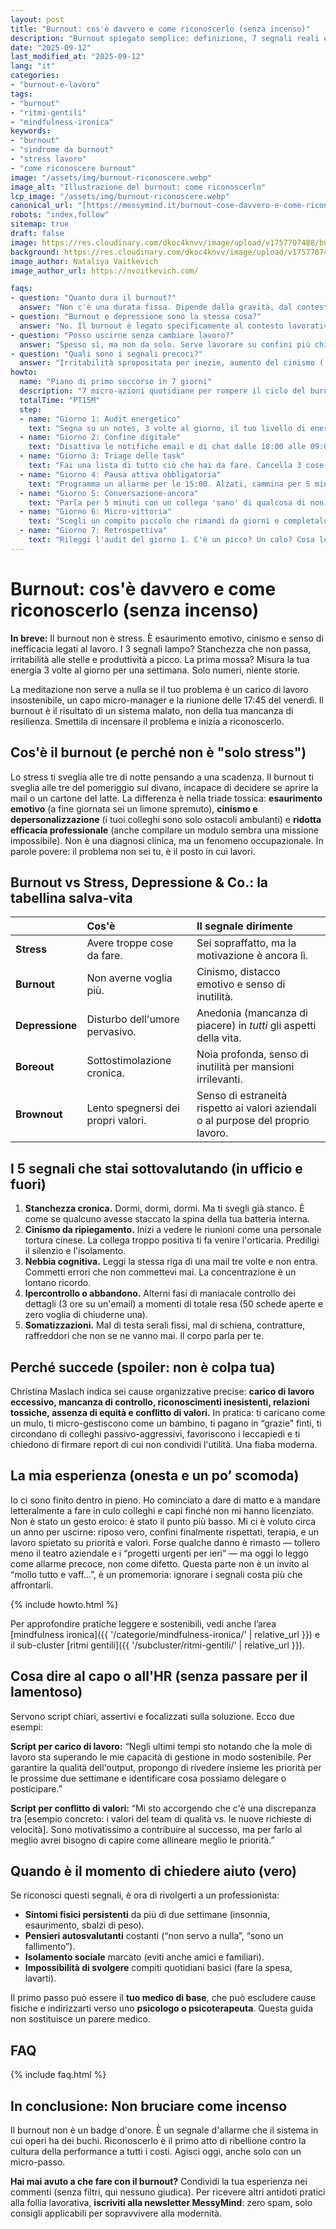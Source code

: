 ```yaml
---
layout: post
title: "Burnout: cos'è davvero e come riconoscerlo (senza incenso)"
description: "Burnout spiegato semplice: definizione, 7 segnali reali e cosa fare subito. Zero guru, solo strumenti pratici per respirare di nuovo al lavoro."
date: "2025-09-12"
last_modified_at: "2025-09-12"
lang: "it"
categories:
- "burnout-e-lavoro"
tags:
- "burnout"
- "ritmi-gentili"
- "mindfulness-ironica"
keywords:
- "burnout"
- "sindrome da burnout"
- "stress lavoro"
- "come riconoscere burnout"
image: "/assets/img/burnout-riconoscere.webp"  
image_alt: "Illustrazione del burnout: come riconoscerlo"
lcp_image: "/assets/img/burnout-riconoscere.webp"
canonical_url: "[https://messymind.it/burnout-cose-davvero-e-come-riconoscerlo-senza-incenso/](https://messymind.it/burnout-cose-davvero-e-come-riconoscerlo-senza-incenso/)"
robots: "index,follow"
sitemap: true
draft: false
image: https://res.cloudinary.com/dkoc4knvv/image/upload/v1757707488/burnout-1920_gggfbb.webp
background: https://res.cloudinary.com/dkoc4knvv/image/upload/v1757707488/burnout_600_hmpbg4.webp
image_author: Nataliya Vaitkevich
image_author_url: https://nvoitkevich.com/

faqs:
- question: "Quanto dura il burnout?"
  answer: "Non c'è una durata fissa. Dipende dalla gravità, dal contesto lavorativo e dalle azioni intraprese. Può richiedere settimane o mesi di cambiamenti concreti e, in alcuni casi, supporto professionale. Le ferie da sole raramente bastano."
- question: "Burnout e depressione sono la stessa cosa?"
  answer: "No. Il burnout è legato specificamente al contesto lavorativo (esaurimento, cinismo, inefficacia). La depressione è un disturbo dell'umore più pervasivo che influisce su tutti gli aspetti della vita. A volte si sovrappongono, ed è fondamentale una valutazione di un professionista per distinguerli."
- question: "Posso uscirne senza cambiare lavoro?"
  answer: "Spesso sì, ma non da solo. Serve lavorare su confini più chiari, ridefinire le priorità e, idealmente, un supporto dall'organizzazione (es. dialogo con HR, aggiustamento del carico). A volte un cambio di ruolo o azienda è la soluzione più rapida, ma non l'unica."
- question: "Quali sono i segnali precoci?"
  answer: "Irritabilità spropositata per inezie, aumento del cinismo ('a che serve?'), difficoltà a staccare la sera e un costante senso di stanchezza già dal risveglio. Sono i primi campanelli d'allarme da non ignorare."
howto:
  name: "Piano di primo soccorso in 7 giorni"
  description: "7 micro-azioni quotidiane per rompere il ciclo del burnout e riprendere fiato."
  totalTime: "PT15M"
  step:
  - name: "Giorno 1: Audit energetico"
    text: "Segna su un notes, 3 volte al giorno, il tuo livello di energia da 1 (completamente spento) a 5 (carico). Non giudicare, solo osserva."
  - name: "Giorno 2: Confine digitale"
    text: "Disattiva le notifiche email e di chat dalle 18:00 alle 09:00. Il mondo non finirà."
  - name: "Giorno 3: Triage delle task"
    text: "Fai una lista di tutto ciò che hai da fare. Cancella 3 cose non essenziali. Delegane 1. Concentrati sulle altre."
  - name: "Giorno 4: Pausa attiva obbligatoria"
    text: "Programma un allarme per le 15:00. Alzati, cammina per 5 minuti fuori dall'ufficio o guarda fuori dalla finestra. Non saltarla."
  - name: "Giorno 5: Conversazione-ancora"
    text: "Parla per 5 minuti con un collega 'sano' di qualcosa di non lavorativo. Un libro, una serie TV, qualsiasi cosa."
  - name: "Giorno 6: Micro-vittoria"
    text: "Scegli un compito piccolo che rimandi da giorni e completalo. Goditi la sensazione per 60 secondi."
  - name: "Giorno 7: Retrospettiva"
    text: "Rileggi l'audit del giorno 1. C'è un picco? Un calo? Cosa lo ha influenzato? Usalo per pianificare la prossima settimana."
---
```

# Burnout: cos'è davvero e come riconoscerlo (senza incenso)

**In breve:** Il burnout non è stress. È esaurimento emotivo, cinismo e senso di inefficacia legati al lavoro. I 3 segnali lampo? Stanchezza che non passa, irritabilità alle stelle e produttività a picco. La prima mossa? Misura la tua energia 3 volte al giorno per una settimana. Solo numeri, niente storie.

La meditazione non serve a nulla se il tuo problema è un carico di lavoro insostenibile, un capo micro-manager e la riunione delle 17:45 del venerdì. Il burnout è il risultato di un sistema malato, non della tua mancanza di resilienza. Smettila di incensare il problema e inizia a riconoscerlo.

## Cos'è il burnout (e perché non è "solo stress")

Lo stress ti sveglia alle tre di notte pensando a una scadenza. Il burnout ti sveglia alle tre del pomeriggio sul divano, incapace di decidere se aprire la mail o un cartone del latte.
La differenza è nella triade tossica: **esaurimento emotivo** (a fine giornata sei un limone spremuto), **cinismo e depersonalizzazione** (i tuoi colleghi sono solo ostacoli ambulanti) e **ridotta efficacia professionale** (anche compilare un modulo sembra una missione impossibile). Non è una diagnosi clinica, ma un fenomeno occupazionale. In parole povere: il problema non sei tu, è il posto in cui lavori.

## Burnout vs Stress, Depressione & Co.: la tabellina salva-vita

|                 | **Cos'è**                          | **Il segnale dirimente**                                                          |
| :-------------- | :--------------------------------- | :-------------------------------------------------------------------------------- |
| **Stress**      | Avere troppe cose da fare.         | Sei sopraffatto, ma la motivazione è ancora lì.                                   |
| **Burnout**     | Non averne voglia più.             | Cinismo, distacco emotivo e senso di inutilità.                                   |
| **Depressione** | Disturbo dell'umore pervasivo.     | Anedonia (mancanza di piacere) in *tutti* gli aspetti della vita.                 |
| **Boreout**     | Sottostimolazione cronica.         | Noia profonda, senso di inutilità per mansioni irrilevanti.                       |
| **Brownout**    | Lento spegnersi dei propri valori. | Senso di estraneità rispetto ai valori aziendali o al purpose del proprio lavoro. |

## I 5 segnali che stai sottovalutando (in ufficio e fuori)

1. **Stanchezza cronica.** Dormi, dormi, dormi. Ma ti svegli già stanco. È come se qualcuno avesse staccato la spina della tua batteria interna.
2. **Cinismo da ripiegamento.** Inizi a vedere le riunioni come una personale tortura cinese. La collega troppo positiva ti fa venire l'orticaria. Prediligi il silenzio e l'isolamento.
3. **Nebbia cognitiva.** Leggi la stessa riga di una mail tre volte e non entra. Commetti errori che non commettevi mai. La concentrazione è un lontano ricordo.
4. **Ipercontrollo o abbandono.** Alterni fasi di maniacale controllo dei dettagli (3 ore su un'email) a momenti di totale resa (50 schede aperte e zero voglia di chiuderne una).
5. **Somatizzazioni.** Mal di testa serali fissi, mal di schiena, contratture, raffreddori che non se ne vanno mai. Il corpo parla per te.

## Perché succede (spoiler: non è colpa tua)

Christina Maslach indica sei cause organizzative precise: **carico di lavoro eccessivo, mancanza di controllo, riconoscimenti inesistenti, relazioni tossiche, assenza di equità e conflitto di valori.**
In pratica: ti caricano come un mulo, ti micro-gestiscono come un bambino, ti pagano in “grazie” finti, ti circondano di colleghi passivo-aggressivi, favoriscono i leccapiedi e ti chiedono di firmare report di cui non condividi l'utilità. Una fiaba moderna.

## La mia esperienza (onesta e un po’ scomoda)

Io ci sono finito dentro in pieno. Ho cominciato a dare di matto e a mandare letteralmente a fare in culo colleghi e capi finché non mi hanno licenziato. Non è stato un gesto eroico: è stato il punto più basso. Mi ci è voluto circa un anno per uscirne: riposo vero, confini finalmente rispettati, terapia, e un lavoro spietato su priorità e valori. Forse qualche danno è rimasto — tollero meno il teatro aziendale e i “progetti urgenti per ieri” — ma oggi lo leggo come allarme precoce, non come difetto. Questa parte non è un invito al “mollo tutto e vaff…”, è un promemoria: ignorare i segnali costa più che affrontarli.


{% include howto.html %}

Per approfondire pratiche leggere e sostenibili, vedi anche l’area \[mindfulness ironica]\({{ '/categorie/mindfulness-ironica/' | relative_url }}) e il sub-cluster \[ritmi gentili]\({{ '/subcluster/ritmi-gentili/' | relative_url }}).

## Cosa dire al capo o all'HR (senza passare per il lamentoso)

Servono script chiari, assertivi e focalizzati sulla soluzione. Ecco due esempi:

**Script per carico di lavoro:**
“Negli ultimi tempi sto notando che la mole di lavoro sta superando le mie capacità di gestione in modo sostenibile. Per garantire la qualità dell'output, propongo di rivedere insieme les priorità per le prossime due settimane e identificare cosa possiamo delegare o posticipare.”

**Script per conflitto di valori:**
“Mi sto accorgendo che c'è una discrepanza tra \[esempio concreto: i valori del team di qualità vs. le nuove richieste di velocità]. Sono motivatissimo a contribuire al successo, ma per farlo al meglio avrei bisogno di capire come allineare meglio le priorità.”

## Quando è il momento di chiedere aiuto (vero)

Se riconosci questi segnali, è ora di rivolgerti a un professionista:

* **Sintomi fisici persistenti** da più di due settimane (insonnia, esaurimento, sbalzi di peso).
* **Pensieri autosvalutanti** costanti (“non servo a nulla”, “sono un fallimento”).
* **Isolamento sociale** marcato (eviti anche amici e familiari).
* **Impossibilità di svolgere** compiti quotidiani basici (fare la spesa, lavarti).

Il primo passo può essere il **tuo medico di base**, che può escludere cause fisiche e indirizzarti verso uno **psicologo o psicoterapeuta**. Questa guida non sostituisce un parere medico.

## FAQ

{% include faq.html %}

## In conclusione: Non bruciare come incenso

Il burnout non è un badge d'onore. È un segnale d'allarme che il sistema in cui operi ha dei buchi. Riconoscerlo è il primo atto di ribellione contro la cultura della performance a tutti i costi. Agisci oggi, anche solo con un micro-passo.

**Hai mai avuto a che fare con il burnout?** Condividi la tua esperienza nei commenti (senza filtri, qui nessuno giudica). Per ricevere altri antidoti pratici alla follia lavorativa, **iscriviti alla newsletter MessyMind**: zero spam, solo consigli applicabili per sopravvivere alla modernità.

